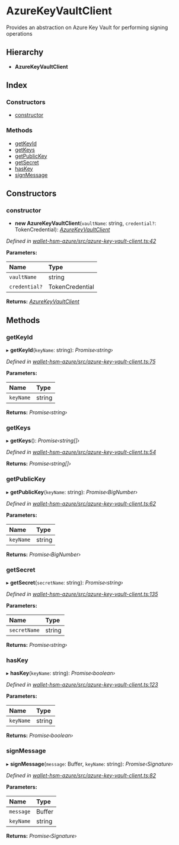 # AzureKeyVaultClient

Provides an abstraction on Azure Key Vault for performing signing operations

## Hierarchy

* **AzureKeyVaultClient**

## Index

### Constructors

* [constructor](_azure_key_vault_client_.azurekeyvaultclient.md#constructor)

### Methods

* [getKeyId](_azure_key_vault_client_.azurekeyvaultclient.md#getkeyid)
* [getKeys](_azure_key_vault_client_.azurekeyvaultclient.md#getkeys)
* [getPublicKey](_azure_key_vault_client_.azurekeyvaultclient.md#getpublickey)
* [getSecret](_azure_key_vault_client_.azurekeyvaultclient.md#getsecret)
* [hasKey](_azure_key_vault_client_.azurekeyvaultclient.md#haskey)
* [signMessage](_azure_key_vault_client_.azurekeyvaultclient.md#signmessage)

## Constructors

### constructor

+ **new AzureKeyVaultClient**\(`vaultName`: string, `credential?`: TokenCredential\): [_AzureKeyVaultClient_](_azure_key_vault_client_.azurekeyvaultclient.md)

_Defined in_ [_wallet-hsm-azure/src/azure-key-vault-client.ts:42_](https://github.com/celo-org/celo-monorepo/blob/master/packages/sdk/wallets/wallet-hsm-azure/src/azure-key-vault-client.ts#L42)

**Parameters:**

| Name | Type |
| :--- | :--- |
| `vaultName` | string |
| `credential?` | TokenCredential |

**Returns:** [_AzureKeyVaultClient_](_azure_key_vault_client_.azurekeyvaultclient.md)

## Methods

### getKeyId

▸ **getKeyId**\(`keyName`: string\): _Promise‹string›_

_Defined in_ [_wallet-hsm-azure/src/azure-key-vault-client.ts:75_](https://github.com/celo-org/celo-monorepo/blob/master/packages/sdk/wallets/wallet-hsm-azure/src/azure-key-vault-client.ts#L75)

**Parameters:**

| Name | Type |
| :--- | :--- |
| `keyName` | string |

**Returns:** _Promise‹string›_

### getKeys

▸ **getKeys**\(\): _Promise‹string\[\]›_

_Defined in_ [_wallet-hsm-azure/src/azure-key-vault-client.ts:54_](https://github.com/celo-org/celo-monorepo/blob/master/packages/sdk/wallets/wallet-hsm-azure/src/azure-key-vault-client.ts#L54)

**Returns:** _Promise‹string\[\]›_

### getPublicKey

▸ **getPublicKey**\(`keyName`: string\): _Promise‹BigNumber›_

_Defined in_ [_wallet-hsm-azure/src/azure-key-vault-client.ts:62_](https://github.com/celo-org/celo-monorepo/blob/master/packages/sdk/wallets/wallet-hsm-azure/src/azure-key-vault-client.ts#L62)

**Parameters:**

| Name | Type |
| :--- | :--- |
| `keyName` | string |

**Returns:** _Promise‹BigNumber›_

### getSecret

▸ **getSecret**\(`secretName`: string\): _Promise‹string›_

_Defined in_ [_wallet-hsm-azure/src/azure-key-vault-client.ts:135_](https://github.com/celo-org/celo-monorepo/blob/master/packages/sdk/wallets/wallet-hsm-azure/src/azure-key-vault-client.ts#L135)

**Parameters:**

| Name | Type |
| :--- | :--- |
| `secretName` | string |

**Returns:** _Promise‹string›_

### hasKey

▸ **hasKey**\(`keyName`: string\): _Promise‹boolean›_

_Defined in_ [_wallet-hsm-azure/src/azure-key-vault-client.ts:123_](https://github.com/celo-org/celo-monorepo/blob/master/packages/sdk/wallets/wallet-hsm-azure/src/azure-key-vault-client.ts#L123)

**Parameters:**

| Name | Type |
| :--- | :--- |
| `keyName` | string |

**Returns:** _Promise‹boolean›_

### signMessage

▸ **signMessage**\(`message`: Buffer, `keyName`: string\): _Promise‹Signature›_

_Defined in_ [_wallet-hsm-azure/src/azure-key-vault-client.ts:82_](https://github.com/celo-org/celo-monorepo/blob/master/packages/sdk/wallets/wallet-hsm-azure/src/azure-key-vault-client.ts#L82)

**Parameters:**

| Name | Type |
| :--- | :--- |
| `message` | Buffer |
| `keyName` | string |

**Returns:** _Promise‹Signature›_

